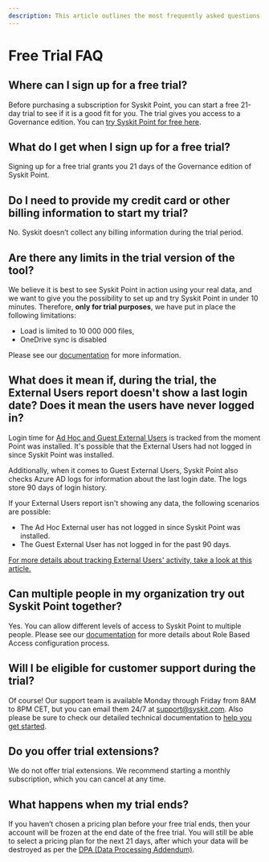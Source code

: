 ```yaml
---
description: This article outlines the most frequently asked questions about the Syskit Point free trial.
---
```


# Free Trial FAQ

## Where can I sign up for a free trial?

Before purchasing a subscription for Syskit Point, you can start a free 21-day trial to see if it is a good fit for you. The trial gives you access to a Governance edition. You can [try Syskit Point for free here](https://subscriptions.syskit.com/).

## What do I get when I sign up for a free trial?

Signing up for a free trial grants you 21 days of the Governance edition of Syskit Point.

## Do I need to provide my credit card or other billing information to start my trial?

No. Syskit doesn’t collect any billing information during the trial period.

## Are there any limits in the trial version of the tool?

We believe it is best to see Syskit Point in action using your real data, and we want to give you the possibility to set up and try Syskit Point in under 10 minutes.
Therefore, **only for trial purposes**, we have put in place the following limitations:
 * Load is limited to 10 000 000 files, ​
 * OneDrive sync is disabled​

Please see our [documentation](../setup/set-up-point-cloud/free-trial-limits.md) for more information.

## What does it mean if, during the trial, the External Users report doesn't show a last login date? Does it mean the users have never logged in? 

Login time for [Ad Hoc and Guest External Users](../access-management/track-external-users-and-their-activities.md#microsoft-365-external-users) is tracked from the moment Point was installed. It's possible that the External Users had not logged in since Syskit Point was installed. 

Additionally, when it comes to Guest External Users, Syskit Point also checks Azure AD logs for information about the last login date. The logs store 90 days of login history. 

If your External Users report isn't showing any data, the following scenarios are possible:

 * The Ad Hoc External user has not logged in since Syskit Point was installed. 
 * The Guest External User has not logged in for the past 90 days.
 
[For more details about tracking External Users' activity, take a look at this article.](../access-management/track-external-users-and-their-activities.md)

## Can multiple people in my organization try out Syskit Point together? 

Yes. You can allow different levels of access to Syskit Point to multiple people. Please see our [documentation](../setup/configuration/configure/enable-role-based-access.md) for more details about Role Based Access configuration process.

## Will I be eligible for customer support during the trial?

Of course! Our support team is available Monday through Friday from 8AM to 8PM CET, but you can email them 24/7 at support@syskit.com. Also please be sure to check our detailed technical documentation to [help you get started](../get-to-know-syskit-point/point-starter-kit.md).

## Do you offer trial extensions? 

We do not offer trial extensions. We recommend starting a monthly subscription, which you can cancel at any time.

## What happens when my trial ends? 

If you haven’t chosen a pricing plan before your free trial ends, then your account will be frozen at the end date of the free trial. You will still be able to select a pricing plan for the next 21 days, after which your data will be destroyed as per the [DPA (Data Processing Addendum)](https://www.syskit.com/data-processing-addendum/).

